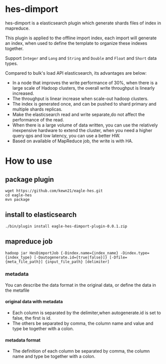 # hes-dimport
hes-dimport is a elasticsearch plugin which generate shards files of index in mapreduce.

This plugin is applied to the offline import index, each import will generate an index, when used to define the template to organize these indexes together.

Support `Integer` and `Long` and `String` and `Double` and `Float` and `Short` data types.

Compared to bulk's load API elasticsearch, its advantages are below:
* In a node that improves the write performance of 30%, when there is a large scale of Hadoop clusters, the overall write throughput is linearly increased.
* The throughput is linear increase when scale-out hadoop clusters.
* The index is generated once, and can be pushed to shard primary and multiple shards replicas.
* Make the elasticsearch read and write separate,do not affect the performance of the read.
* When there is a large volume of data written, you can use the relatively inexpensive hardware to extend the cluster, when you need a higher query qps and low latency, you can use a better HW.
* Based on available of MapReduce job, the write is with HA.

# How to use
## package plugin
```
wget https://github.com/kewn21/eagle-hes.git
cd eagle-hes
mvn package
```
## install to elasticsearch
```./bin/plugin install eagle-hes-dimport-plugin-0.0.1.zip```
## mapreduce job
```hadoop jar HesDimportJob {-Dindex.name={index_name} -Dindex.type={index_type} [-Dautogenerate.id={true|false}]} [-Dfile={meta_file_path}] {input_file_path} [delimiter]```
### metadata 
You can describe the data format in the original data, or define the data in the metafile
#### original data with metadata
* Each column is separated by the delimiter,when autogenerate.id is set to false, the first is id.
* The others be separated by comma, the column name and value and type be together with a colon.

#### metadata format
* The definition of each column be separated by comma, the column name and type be together with a colon.


